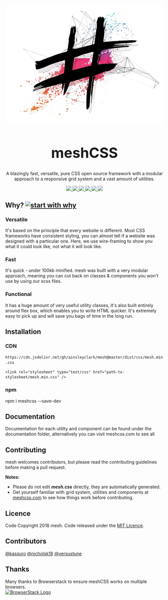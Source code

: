 <p align="center">
  <a href="https://www.meshcss.com">
    <!-- <img alt="mesh-logo" src="https://www.meshcss.com/assets/img/meshlogo.svg" width="144"> -->
    <img alt="mesh-logo" src="res/mesh-background-min.jpg" width="500">
  </a>
</p>

<h1 align="center" style="font-size: 3.2em">
  meshCSS
</h1>

<p align="center">
  A blazingly fast, versatile, pure CSS open source framework with a modular approach to a responsive grid system and a vast amount of utilities.
</p>

<p align="center">
  <a href="https://www.codefactor.io/repository/github/ainsleyclark/mesh">
  <img src="https://www.codefactor.io/repository/github/ainsleyclark/mesh/badge">
  </a>
  <a href="https://discord.gg/geBW7CN">
    <img src="https://img.shields.io/discord/569873903237857300.svg">
  </a>
  <a href="https://snyk.io/test/github/ainsleyclark/mesh?targetFile=package.json">
    <img src="https://snyk.io/test/github/ainsleyclark/mesh/badge.svg?targetFile=package.json">
  </a>
  <a href="https://github.com/ainsleyclark/mesh/issues">
    <img src="https://img.shields.io/badge/contributions-welcome-brightgreen.svg?style=flat">
  </a>
  <a href="https://david-dm.org/ainsleyclark/mesh">
    <img src="https://david-dm.org/ainsleyclark/mesh.svg">
  </a>
  <a href="https://github.com/ainsleyclark/mesh/blob/master/LICENSE">
    <img src="https://img.shields.io/badge/license-MIT-blue.svg?style=flat-square">
  </a>
</p>

## Why? [![start with why](https://img.shields.io/badge/start%20with-why%3F-brightgreen.svg?style=flat)](http://www.ted.com/talks/simon_sinek_how_great_leaders_inspire_action)

### Versatile
It's based on the principle that every website is different. Most CSS frameworks have consistent styling, you can almost tell if a website was designed with a particular one. Here, we use wire-framing to show you what it could look like, not what it will look like.

### Fast
It's quick - under 100kb minified. mesh was built with a very modular approach, meaning you can cut back on classes & components you won't use by using our scss files.

### Functional
It has a huge amount of very useful utility classes, it's also built entirely around flex box, which enables you to write HTML quicker. It's extremely easy to pick up and will save you bags of time in the long run.

##  Installation

### CDN
```https://cdn.jsdelivr.net/gh/ainsleyclark/mesh@master/dist/css/mesh.min.css```

```
<link rel="stylesheet" type="text/css" href="path-to-stylesheet/mesh.min.css" />
```
### npm

npm i meshcss --save-dev

## Documentation

Documentation for each utility and component can be found under the documentation folder, alternatively you can visit meshcss.com to see all 

## Contributing 

mesh welcomes contributors, but please read the contributing guidelines before making a pull request.

**Notes:**
- Please do not edit ***mesh.css*** directly, they are automatically generated. 
- Get yourself familiar with grid system, utilities and components at <a href="https://www.meshcss.com/">meshcss.com</a> to see how things work before contributing.


## Licence
Code Copyright 2018 mesh. Code released under the [MIT Licence](LICENCE).

## Contributors
[@kassuro]( https://github.com/kassuro )
[@nicholsk18]( https://github.com/nicholsk18 )
[@versustune]( https://github.com/versustune )

## Thanks
Many thanks to Browserstack to ensure meshCSS works on multiple browsers.  <br/>
<a href="https://www.browserstack.com/">
  <img alt="BrowserStack Logo" src="https://www.meshcss.com/assets/img/browserstack-logo.png" width="144">
</a>
